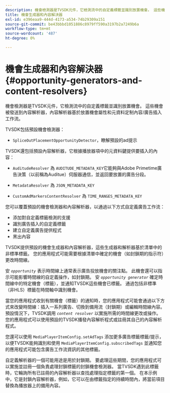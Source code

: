 ```yaml
---
description: 機會檢測器是TVSDK元件，它檢測流中的自定義標籤並識別放置機會。 這些機會被發送到內容解析器，內容解析器基於放置機會屬性和元資料定制內容/廣告插入工作流。
title: 機會生成器和內容解決器
exl-id: e396eaa9-444d-4173-a534-74b29309a151
source-git-commit: be43bbbd1051886c8979ff590a3197b2a7249b6a
workflow-type: tm+mt
source-wordcount: '487'
ht-degree: 0%

---
```


# 機會生成器和內容解決器 {#opportunity-generators-and-content-resolvers}

機會檢測器是TVSDK元件，它檢測流中的自定義標籤並識別放置機會。 這些機會被發送到內容解析器，內容解析器基於放置機會屬性和元資料定制內容/廣告插入工作流。

TVSDK包括預設機會檢測器：

* `SpliceOutPlacementOpportunityDetector`，瞭解預設的ad提示

TVSDK還包括預設內容解析器，它根據播放器項中的元資料鍵提供要插入的內容：

* `AuditudeResolver` 為 `AUDITUDE_METADATA_KEY`它能夠與Adobe Primetime廣告決策（以前稱為Auditue）伺服器通信，並返回要放置的廣告分段。

* `MetadataResolver` 為 `JSON_METADATA_KEY`

* `CustomAdMarkersContentResolver` 為 `TIME_RANGES_METADATA_KEY`

您可以覆蓋預設的機會檢測器和內容解析器，以通過以下方式自定義廣告工作流：

* 添加對自定義標籤檢測的支援
* 識別廣告插入的自定義標籤
* 建立自定義廣告提供程式
* 黑出內容

TVSDK提供預設的機會生成器和內容解析器，這些生成器和解析器基於清單中的非標準標籤。 您的應用程式可能需要根據清單中確定的機會（如封鎖期的指示符）更改時間線。

安 *`opportunity`* 表示時間線上通常表示廣告投放機會的關注點。 此機會還可以指示可能影響時間線的自定義操作，如封鎖期。 安 *`opportunity generator`* 確定時間線中的特定機會（標籤），並通知TVSDK這些機會已標籤。 通過包括非標準（非HLS）標籤在時間軸中識別機會。

當您的應用程式收到有關機會（標籤）的通知時，您的應用程式可能會通過以下方式來改變時間線：插入一系列廣告、切換到備用流（封鎖期）或編輯時間線內容。 預設情況下，TVSDK調用 *`content resolver`* 以實施所需的時間線更改或操作。 您的應用程式可以使用預設的TVSDK播發內容解析程式或註冊其自己的內容解析程式。

您還可以使用 `MediaPlayerItemConfig.setAdTags` 添加更多廣告標籤標籤/提示，以便TVSDK能夠識別和使用 `MediaPlayerItemConfig.subscribedTags` 並通知您的應用程式可能包含廣告工作流資訊的其他標籤。

自定義解析器的一個可能用途是用於封鎖期。 要處理這些期間，您的應用程式可以實施並註冊一個負責處理封鎖標籤的封鎖機會檢測器。 當TVSDK遇到此標籤時，它輪詢所有已註冊的內容解析器以查找處理指定標籤的第一個。 在本示例中，它是封鎖內容解析器，例如，它可以在由標籤指定的持續時間內，將當前項目替換為播放器上的備用內容。
